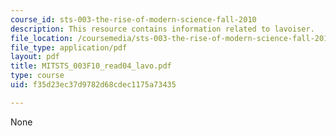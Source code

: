```yaml
---
course_id: sts-003-the-rise-of-modern-science-fall-2010
description: This resource contains information related to lavoiser.
file_location: /coursemedia/sts-003-the-rise-of-modern-science-fall-2010/f35d23ec37d9782d68cdec1175a73435_MITSTS_003F10_read04_lavo.pdf
file_type: application/pdf
layout: pdf
title: MITSTS_003F10_read04_lavo.pdf
type: course
uid: f35d23ec37d9782d68cdec1175a73435

---
```

None